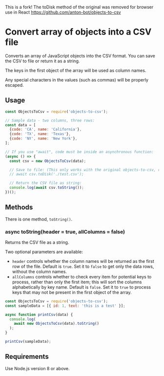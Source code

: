 This is a fork! The toDisk method of the original was removed for browser use in React
https://github.com/anton-bot/objects-to-csv

# Convert array of objects into a CSV file #

Converts an array of JavaScript objects into the CSV format. You can
save the CSV to file or return it as a string.

The keys in the first object of the array will be used as column names.

Any special characters in the values (such as commas) will be properly escaped.

## Usage ##

```js
const ObjectsToCsv = require('objects-to-csv');

// Sample data - two columns, three rows:
const data = [
  {code: 'CA', name: 'California'},
  {code: 'TX', name: 'Texas'},
  {code: 'NY', name: 'New York'},
];

// If you use "await", code must be inside an asynchronous function:
(async () => {
  const csv = new ObjectsToCsv(data);

  // Save to file: (This only works with the original objects-to-csv, removed here for browser use in React)
  // await csv.toDisk('./test.csv');

  // Return the CSV file as string:
  console.log(await csv.toString());
})();
```

## Methods ##

There is one method, `toString()`.

### async toString(header = true, allColumns = false) ###

Returns the CSV file as a string.

Two optional parameters are available:

- `header` controls whether the column names will be
returned as the first row of the file. Default is `true`. Set it to `false` to
get only the data rows, without the column names.
- `allColumns` controls whether to check every item for potential keys to process,
rather than only the first item; this will sort the columns alphabetically by key name.
Default is `false`. Set it to `true` to process keys that may not be present
in the first object of the array.

```js
const ObjectsToCsv = require('objects-to-csv');
const sampleData = [{ id: 1, text: 'this is a test' }];

async function printCsv(data) {
  console.log(
    await new ObjectsToCsv(data).toString()
  );
}

printCsv(sampleData);
```

## Requirements ##

Use Node.js version 8 or above.
